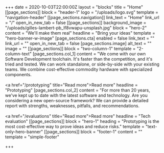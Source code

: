 +++
date = 2020-10-03T22:00:00Z
layout = "blocks"
title = "Home"
[[page_sections]]
block = "header-1"
logo = "/uploads/logo.svg"
template = "navigation-header"
[[page_sections.navigation]]
link_text = "Home"
link_url = "/"
open_in_new_tab = false
[[page_sections]]
background_image = "/uploads/gilles-lambert-pb_lf8vwapu-unsplash.jpg"
block = "hero-2"
content = "We'll make them real"
headline = "Bring your ideas"
template = "hero-banner-w-image"
[page_sections.cta]
enabled = false
link_text = ""
link_url = ""
open_in_new_tab = false
[page_sections.image]
alt_text = ""
image = ""
[[page_sections]]
block = "two-column-1"
template = "2-column-text"
[page_sections.col_1]
content = "We come with our own Software Development toolchain. It's faster than the competition, and it's tried and tested. We can work standalone, or side-by-side with your existing teams. We combine cost-effective commodity hardware with specialized components.<br><br><a href=\"/prototyping\" title=\"Read more\">Read more</a>"
headline = "Prototyping"
[page_sections.col_2]
content = "For more than 20 years, we've kept up to date with the latest software and technology. Are you considering a new open-source framework? We can provide a detailed report with strengths, weaknesses, pitfalls, and recommendations.<br><br><a href=\"/evaluations\" title=\"Read more\">Read more</a>"
headline = "Tech evaluation"
[[page_sections]]
block = "hero-1"
heading = "Prototyping is the most cost-effective way to prove ideas and reduce risks."
template = "text-only-hero-banner"
[[page_sections]]
block = "footer-1"
content = ""
template = "simple-footer"

+++

